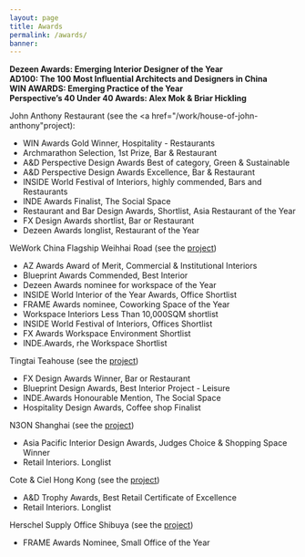 ```yaml
---
layout: page
title: Awards
permalink: /awards/
banner:
---
```


<b>Dezeen Awards: Emerging Interior Designer of the Year</b><br/>
<b>AD100: The 100 Most Influential Architects and Designers in China</b><br/>
<b>WIN AWARDS: Emerging Practice of the Year</b><br/>
<b>Perspective’s 40 Under 40 Awards: Alex Mok & Briar Hickling</b><br/>


John Anthony Restaurant (see the <a href="/work/house-of-john-anthony"project</a>):
<ul>
 <li>WIN Awards Gold Winner, Hospitality - Restaurants</li>
 <li>Archmarathon Selection, 1st Prize, Bar & Restaurant</li>
 <li>A&D Perspective Design Awards Best of category, Green & Sustainable</li>
 <li>A&D Perspective Design Awards Excellence, Bar & Restaurant</li>
 <li>INSIDE World Festival of Interiors, highly commended, Bars and Restaurants</li>
 <li>INDE Awards Finalist, The Social Space</li>
 <li>Restaurant and Bar Design Awards, Shortlist, Asia Restaurant of the Year</li>
 <li>FX Design Awards shortlist, Bar or Restaurant</li> 
 <li>Dezeen Awards longlist, Restaurant of the Year</li>
</ul>
 
WeWork China Flagship Weihhai Road (see the <a href="/work/wework-weihai">project<a/>)
<ul>
 <li>AZ Awards Award of Merit, Commercial & Institutional Interiors</li>
 <li>Blueprint Awards Commended, Best Interior</li>
 <li>Dezeen Awards nominee for workspace of the Year</li>
 <li>INSIDE World Interior of the Year Awards, Office Shortlist</li>
 <li>FRAME Awards nominee, Coworking Space of the Year</li>
 <li>Workspace Interiors Less Than 10,000SQM shortlist</li>
 <li>INSIDE World Festival of Interiors, Offices Shortlist</li>
 <li>FX Awards Workspace Environment Shortlist</li>
 <li>INDE.Awards, rhe Workspace Shortlist</li>
</ul>
 
Tingtai Teahouse (see the <a href="http://linehousedesign.com/work/tingtai-tea-house">project</a>)
<ul>
 <li>FX Design Awards Winner, Bar or Restaurant</li>
 <li>Blueprint Design Awards, Best Interior Project - Leisure</li>
 <li>INDE.Awards Honourable Mention, The Social Space</li>
 <li>Hospitality Design Awards, Coffee shop Finalist</li>
</ul>

N3ON Shanghai (see the <a href="architecture/&/interior/2016/02/20/n3on-shanghai.html">project<a/>)
<ul>
 <li>Asia Pacific Interior Design Awards, Judges Choice & Shopping Space Winner</li>
 <li>Retail Interiors. Longlist</li>
</ul>


Cote & Ciel Hong Kong (see the <a href="/architecture/&/interior/2015/12/07/cote-ciel.html">project</a>)
<ul>
 <li>A&D Trophy Awards, Best Retail Certificate of Excellence</li>
 <li>Retail Interiors. Longlist</li>
</ul>

Herschel Supply Office Shibuya (see the <a href="/work/herschel-supply-tokyo">project</a>)
<ul>
 <li>FRAME Awards Nominee, Small Office of the Year</li>
</ul>
